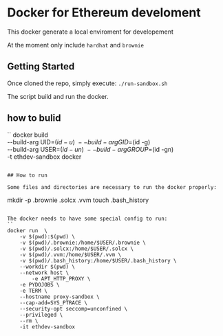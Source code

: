 # Docker for Ethereum develoment

This docker generate a local enviroment for developement

At the moment only include `hardhat` and `brownie`

## Getting Started

Once cloned the repo, simply execute: `./run-sandbox.sh`

The script build and run the docker.

## how to bulid
``
docker build \
    --build-arg UID=$(id -u) \
    --build-arg GID=$(id -g) \
    --build-arg USER=$(id -un) \
    --build-arg GROUP=$(id -gn) \
    -t ethdev-sandbox docker
```

## How to run

Some files and directories are necessary to run the docker properly:
```
mkdir -p .brownie .solcx .vvm
touch .bash_history
```

The docker needs to have some special config to run:
``
docker run  \
	-v $(pwd):$(pwd) \
	-v $(pwd)/.brownie:/home/$USER/.brownie \
	-v $(pwd)/.solcx:/home/$USER/.solcx \
	-v $(pwd)/.vvm:/home/$USER/.vvm \
	-v $(pwd)/.bash_history:/home/$USER/.bash_history \
	--workdir $(pwd) \
	--network host \
       	-e APT_HTTP_PROXY \
	-e PYDOJOBS \
	-e TERM \
	--hostname proxy-sandbox \
	--cap-add=SYS_PTRACE \
	--security-opt seccomp=unconfined \
	--privileged \
	--rm \
	-it ethdev-sandbox
```

